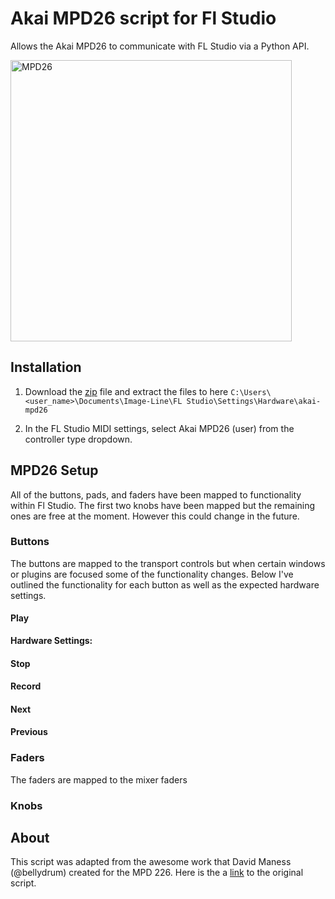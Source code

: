 # Akai MPD26 script for Fl Studio

Allows the Akai MPD26 to communicate with FL Studio via a Python API.

<img src="https://s3.amazonaws.com/com.benbonora-images/MPD26_media.jpg" alt="MPD26" width="450"/>

## Installation

1. Download the [zip](https://github.com/bbonora/fl-akai-mpd26-midi-script/archive/refs/heads/master.zip) file and extract the files to here `C:\Users\<user_name>\Documents\Image-Line\FL Studio\Settings\Hardware\akai-mpd26`

1. In the FL Studio MIDI settings, select Akai MPD26 (user) from the controller type dropdown.

## MPD26 Setup

All of the buttons, pads, and faders have been mapped to functionality within Fl Studio. The first two knobs have been mapped but the remaining ones are free at the moment. However this could change in the future.
### Buttons

The buttons are mapped to the transport controls but when certain windows or plugins are focused some of the functionality changes. Below I've outlined the functionality for each button as well as the expected hardware settings.

#### Play
**Hardware Settings:** 

#### Stop

#### Record
#### Next

#### Previous

### Faders

The faders are mapped to the mixer faders


### Knobs

## About

This script was adapted from the awesome work that David Maness (@bellydrum) created for the MPD 226. Here is the a [link](https://github.com/bellydrum/akai-mpd226-midi-control) to the original script.
